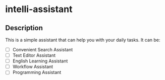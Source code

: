 # intelli-assistant

## Description
This is a simple assistant that can help you with your daily tasks. It can be:
- [ ] Convenient Search Assistant
- [ ] Text Editor Assistant
- [ ] English Learning Assistant
- [ ]  Workflow Assistant
- [ ]  Programming Assistant
